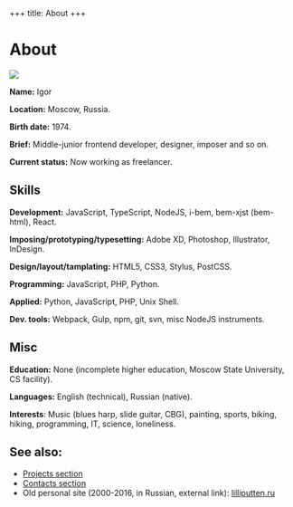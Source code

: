 +++
title: About
+++

About
=====

<div class="Facepalm">
  <img src="/images/facepalm/BrownCBG-sm.jpg" />
</div>

**Name:** Igor

**Location:** Moscow, Russia.

**Birth date:** 1974.

**Brief:** Middle-junior frontend developer, designer, imposer and&nbsp;so&nbsp;on.

**Current status:** Now working as freelancer.

## Skills

**Development:** JavaScript, TypeScript, NodeJS, i-bem, bem-xjst (bem-html), React.

**Imposing/prototyping/typesetting:** Adobe XD, Photoshop, Illustrator, InDesign.

**Design/layout/tamplating:** HTML5, CSS3, Stylus, PostCSS.

**Programming:** JavaScript, PHP, Python.

**Applied:** Python, JavaScript, PHP, Unix Shell.

**Dev. tools:** Webpack, Gulp, npm, git, svn, misc NodeJS instruments.

## Misc

**Education:** None (incomplete higher education, Moscow State University, CS
facility).

**Languages:** English (technical), Russian (native).

**Interests**: Music (blues harp, slide guitar, CBG), painting, sports, biking, hiking,
programming, IT, science, loneliness.

## See also:

- [Projects section](#/Projects)
- [Contacts section](#/Contacts)
- Old personal site (2000-2016, in Russian, external link): [lilliputten.ru](http://lilliputten.ru)
